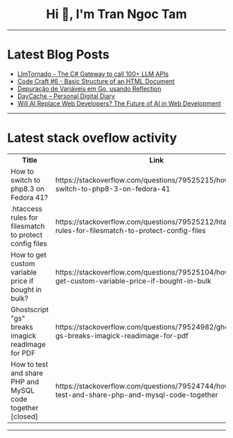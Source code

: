 <h1 align="center">Hi 👋, I'm Tran Ngoc Tam</h1>

---

# Latest Blog Posts 
<!-- BLOG-POST-LIST:START -->
- [LlmTornado - The C# Gateway to call 100+ LLM APIs](https://dev.to/lofcz/llmtornado-the-c-gateway-to-call-100-llm-apis-3162)
- [Code Craft #6 - Basic Structure of an HTML Document](https://dev.to/xtirian/code-craft-6-basic-structure-of-an-html-document-1k0e)
- [Depuração de Variáveis em Go, usando Reflection](https://dev.to/ortizdavid/depuracao-de-variaveis-em-go-usando-reflection-ni7)
- [DayCache – Personal Digital Diary](https://dev.to/vinayakjaybhaye/daycache-personal-digital-diary-54fo)
- [Will AI Replace Web Developers? The Future of AI in Web Development](https://dev.to/cloudestersoftware/will-ai-replace-web-developers-the-future-of-ai-in-web-development-4k81)
<!-- BLOG-POST-LIST:END -->

---

# Latest stack oveflow activity
<table>
  <tr><th>Title</th><th>Link</th></tr>
  <!-- STACKOVERFLOW:START --><tr><td>How to switch to php8.3 on Fedora 41?</td><td>https://stackoverflow.com/questions/79525215/how-to-switch-to-php8-3-on-fedora-41</td></tr><tr><td>.htaccess rules for filesmatch to protect config files</td><td>https://stackoverflow.com/questions/79525212/htaccess-rules-for-filesmatch-to-protect-config-files</td></tr><tr><td>How to get custom variable price if bought in bulk?</td><td>https://stackoverflow.com/questions/79525104/how-to-get-custom-variable-price-if-bought-in-bulk</td></tr><tr><td>Ghostscript &quot;gs&quot; breaks imagick readImage for PDF</td><td>https://stackoverflow.com/questions/79524982/ghostscript-gs-breaks-imagick-readimage-for-pdf</td></tr><tr><td>How to test and share PHP and MySQL code together [closed]</td><td>https://stackoverflow.com/questions/79524744/how-to-test-and-share-php-and-mysql-code-together</td></tr><!-- STACKOVERFLOW:END -->
</table>

---


